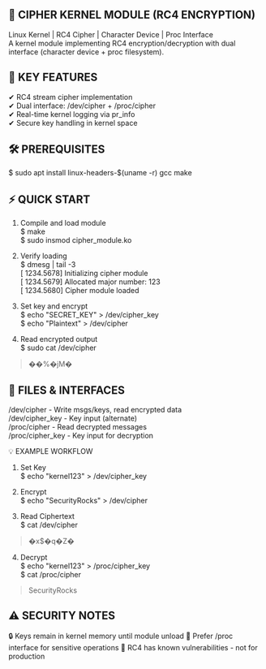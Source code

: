 ## 🔐 CIPHER KERNEL MODULE (RC4 ENCRYPTION)
Linux Kernel | RC4 Cipher | Character Device | Proc Interface                                                         
A kernel module implementing RC4 encryption/decryption 
with dual interface (character device + proc filesystem).

## 🚀 KEY FEATURES

✔ RC4 stream cipher implementation                                      
✔ Dual interface: /dev/cipher + /proc/cipher                                 
✔ Real-time kernel logging via pr_info                                 
✔ Secure key handling in kernel space                                                      

## 🛠️ PREREQUISITES
$ sudo apt install linux-headers-$(uname -r) gcc make                             

## ⚡ QUICK START
1. Compile and load module                       
$ make                        
$ sudo insmod cipher_module.ko                                                       

2. Verify loading                  
$ dmesg | tail -3                  
[ 1234.5678] Initializing cipher module                       
[ 1234.5679] Allocated major number: 123                  
[ 1234.5680] Cipher module loaded             

3. Set key and encrypt                      
$ echo "SECRET_KEY" > /dev/cipher_key                
$ echo "Plaintext" > /dev/cipher              

4. Read encrypted output               
$ sudo cat /dev/cipher               
> ��%�jM�               


## 📂 FILES & INTERFACES
/dev/cipher        - Write msgs/keys, read encrypted data                   
/dev/cipher_key    - Key input (alternate)                   
/proc/cipher       - Read decrypted messages                 
/proc/cipher_key   - Key input for decryption                                 

💡 EXAMPLE WORKFLOW
1. Set Key                   
$ echo "kernel123" > /dev/cipher_key                       

2. Encrypt                
$ echo "SecurityRocks" > /dev/cipher                
 
3. Read Ciphertext                   
$ cat /dev/cipher                       
> �x$�q�Z�             

4. Decrypt                   
$ echo "kernel123" > /proc/cipher_key                    
$ cat /proc/cipher                        
> SecurityRocks                              

## ⚠️ SECURITY NOTES
🔒 Keys remain in kernel memory until module unload
📝 Prefer /proc interface for sensitive operations
🚫 RC4 has known vulnerabilities - not for production
